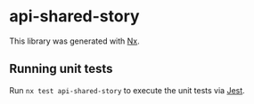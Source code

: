 # api-shared-story

This library was generated with [Nx](https://nx.dev).

## Running unit tests

Run `nx test api-shared-story` to execute the unit tests via [Jest](https://jestjs.io).
